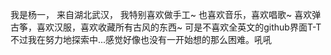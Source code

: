 我是杨一，
来自湖北武汉，
我特别喜欢做手工~
也喜欢音乐，喜欢唱歌~
喜欢弹古筝，喜欢汉服，喜欢收藏所有古风的东西~
可是不喜欢全英文的github界面T-T
不过我在努力地探索中...感觉好像也没有一开始想的那么困难。吼吼
